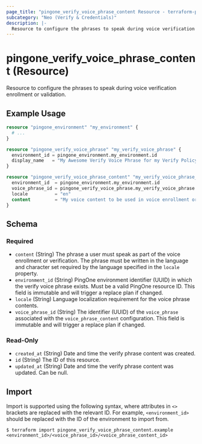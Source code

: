 ```yaml
---
page_title: "pingone_verify_voice_phrase_content Resource - terraform-provider-pingone"
subcategory: "Neo (Verify & Credentials)"
description: |-
  Resource to configure the phrases to speak during voice verification enrollment or validation.
---
```


# pingone_verify_voice_phrase_content (Resource)

Resource to configure the phrases to speak during voice verification enrollment or validation.

## Example Usage

```terraform
resource "pingone_environment" "my_environment" {
  # ...
}

resource "pingone_verify_voice_phrase" "my_verify_voice_phrase" {
  environment_id = pingone_environment.my_environment.id
  display_name   = "My Awesome Verify Voice Phrase for my Verify Policy"
}

resource "pingone_verify_voice_phrase_content" "my_verify_voice_phrase_content" {
  environment_id  = pingone_environment.my_environment.id
  voice_phrase_id = pingone_verify_voice_phrase.my_verify_voice_phrase.id
  locale          = "en"
  content         = "My voice content to be used in voice enrollment or verification."
}
```

<!-- schema generated by tfplugindocs -->
## Schema

### Required

- `content` (String) The phrase a user must speak as part of the voice enrollment or verification. The phrase must be written in the language and character set required by the language specified in the `locale` property.
- `environment_id` (String) PingOne environment identifier (UUID) in which the verify voice phrase exists.  Must be a valid PingOne resource ID.  This field is immutable and will trigger a replace plan if changed.
- `locale` (String) Language localization requirement for the voice phrase contents.
- `voice_phrase_id` (String) The identifier (UUID) of the `voice_phrase` associated with the `voice_phrase_content` configuration.  This field is immutable and will trigger a replace plan if changed.

### Read-Only

- `created_at` (String) Date and time the verify phrase content was created.
- `id` (String) The ID of this resource.
- `updated_at` (String) Date and time the verify phrase content was updated. Can be null.

## Import

Import is supported using the following syntax, where attributes in `<>` brackets are replaced with the relevant ID.  For example, `<environment_id>` should be replaced with the ID of the environment to import from.

```shell
$ terraform import pingone_verify_voice_phrase_content.example <environment_id>/<voice_phrase_id>/<voice_phrase_content_id>
```
